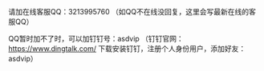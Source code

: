 请加在线客服QQ：3213995760 （如QQ不在线没回复，这里会写最新在线的客服QQ）

QQ暂时加不了时，可以加钉钉号：asdvip （钉钉官网：https://www.dingtalk.com/ 下载安装钉钉，注册个人身份用户，添加好友：asdvip）
